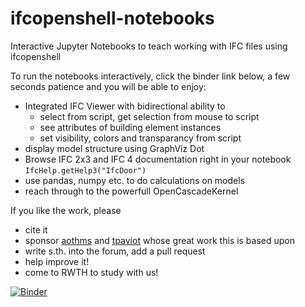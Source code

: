# ifcopenshell-notebooks
Interactive Jupyter Notebooks to teach working with IFC files using ifcopenshell

To run the notebooks interactively, click the binder link below, a few seconds patience and you will be able to enjoy:
- Integrated IFC Viewer with bidirectional ability to 
  - select from script, get selection from mouse to script
  - see attributes of building element instances 
  - set visibility, colors and transparancy from script
- display model structure using GraphViz Dot
- Browse IFC 2x3 and IFC 4 documentation right in your notebook `IfcHelp.getHelp3("IfcDoor")`
- use pandas, numpy etc. to do calculations on models 
- reach through to the powerfull OpenCascadeKernel

If you like the work, please
- cite it
- sponsor [aothms](https://github.com/aothms) and [tpaviot](https://github.com/tpaviot/) whose great work this is based upon
- write s.th. into the forum, add a pull request
- help improve it!
- come to RWTH to study with us!

[![Binder](https://mybinder.org/badge_logo.svg)](https://mybinder.org/v2/gh/jakob-beetz/ifcopenshell-binder/main?urlpath=git-pull?repo=https://github.com/jakob-beetz/ifcopenshell-notebooks?app=lab)
